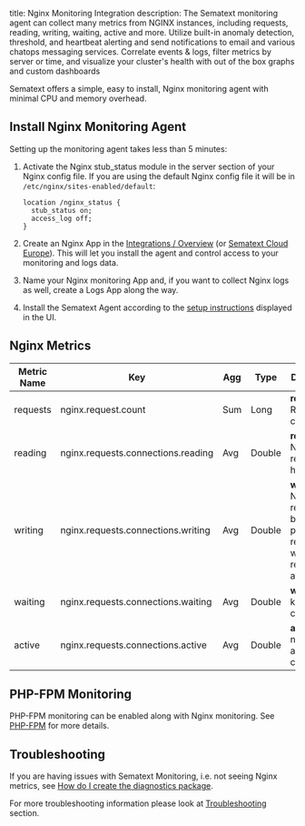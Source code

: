 title: Nginx Monitoring Integration
description: The Sematext monitoring agent can collect many metrics from NGINX instances, including requests, reading, writing, waiting, active and more. Utilize built-in anomaly detection, threshold, and heartbeat alerting and send notifications to email and various chatops messaging services. Correlate events & logs, filter metrics by server or time, and visualize your cluster's health with out of the box graphs and custom dashboards

Sematext offers a simple, easy to install, Nginx monitoring agent with minimal CPU and memory overhead.

## Install Nginx Monitoring Agent

Setting up the monitoring agent takes less than 5 minutes:

1.  Activate the Nginx stub_status module in the server section of your Nginx config file. If you are using the default Nginx config file it will be in `/etc/nginx/sites-enabled/default`:

        location /nginx_status {
          stub_status on;
          access_log off;
        }

2.  Create an Nginx App in the  [Integrations / Overview](https://apps.sematext.com/ui/monitoring-create) (or  [Sematext Cloud Europe](https://apps.eu.sematext.com/ui/monitoring-create)). This will let you install the agent and control access to your monitoring and logs data.
3.  Name your Nginx monitoring App and, if you want to collect Nginx logs as well, create a Logs App along the way.
4.  Install the Sematext Agent according to the  [setup instructions](https://apps.sematext.com/ui/howto/Nginx/overview) displayed in the UI.

## Nginx Metrics

Metric Name | Key | Agg | Type | Description
--- | --- | --- | --- | ---
requests | nginx.request.count | Sum | Long | <b>requests</b>: Request count
reading | nginx.requests.connections.reading | Avg | Double | <b>reading</b>: Nginx reads request header
writing | nginx.requests.connections.writing | Avg | Double | <b>writing</b>: Nginx reads request body, processes request, or writes response to a client
waiting | nginx.requests.connections.waiting | Avg | Double | <b>waiting</b>: keep-alive connections
active | nginx.requests.connections.active | Avg | Double | <b>active</b>: number of all open connections

## PHP-FPM Monitoring

PHP-FPM monitoring can be enabled along with Nginx monitoring. See [PHP-FPM](./php) for more details.

## Troubleshooting

If you are having issues with Sematext Monitoring, i.e. not seeing Nginx metrics, see
[How do I create the diagnostics package](/monitoring/spm-faq/#how-do-i-create-the-diagnostics-package).

For more troubleshooting information please look at [Troubleshooting](/monitoring/spm-faq/#troubleshooting) section.
